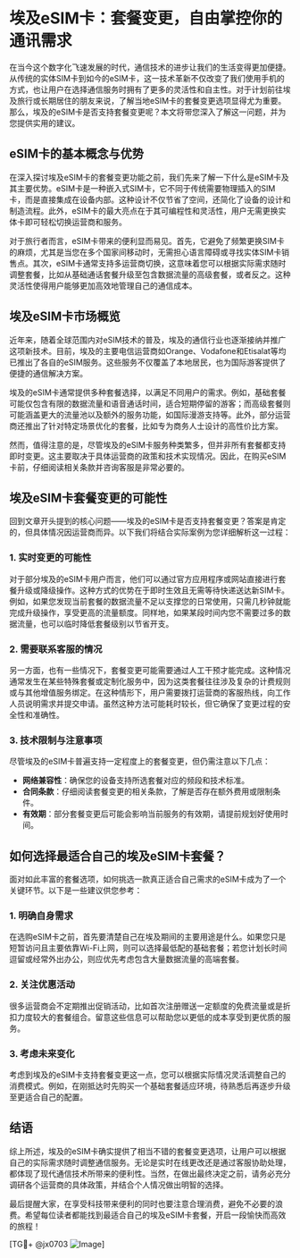 # 埃及eSIM卡：套餐变更，自由掌控你的通讯需求

在当今这个数字化飞速发展的时代，通信技术的进步让我们的生活变得更加便捷。从传统的实体SIM卡到如今的eSIM卡，这一技术革新不仅改变了我们使用手机的方式，也让用户在选择通信服务时拥有了更多的灵活性和自主性。对于计划前往埃及旅行或长期居住的朋友来说，了解当地eSIM卡的套餐变更选项显得尤为重要。那么，埃及的eSIM卡是否支持套餐变更呢？本文将带您深入了解这一问题，并为您提供实用的建议。

## eSIM卡的基本概念与优势

在深入探讨埃及eSIM卡的套餐变更功能之前，我们先来了解一下什么是eSIM卡及其主要优势。eSIM卡是一种嵌入式SIM卡，它不同于传统需要物理插入的SIM卡，而是直接集成在设备内部。这种设计不仅节省了空间，还简化了设备的设计和制造流程。此外，eSIM卡的最大亮点在于其可编程性和灵活性，用户无需更换实体卡即可轻松切换运营商和服务。

对于旅行者而言，eSIM卡带来的便利显而易见。首先，它避免了频繁更换SIM卡的麻烦，尤其是当您在多个国家间移动时，无需担心语言障碍或寻找实体SIM卡销售点。其次，eSIM卡通常支持多运营商切换，这意味着您可以根据实际需求随时调整套餐，比如从基础通话套餐升级至包含数据流量的高级套餐，或者反之。这种灵活性使得用户能够更加高效地管理自己的通信成本。

## 埃及eSIM卡市场概览

近年来，随着全球范围内对eSIM技术的普及，埃及的通信行业也逐渐接纳并推广这项新技术。目前，埃及的主要电信运营商如Orange、Vodafone和Etisalat等均已推出了各自的eSIM服务。这些服务不仅覆盖了本地居民，也为国际游客提供了便捷的通信解决方案。

埃及的eSIM卡通常提供多种套餐选择，以满足不同用户的需求。例如，基础套餐可能仅包含有限的数据流量和语音通话时间，适合短期停留的游客；而高级套餐则可能涵盖更大的流量池以及额外的服务功能，如国际漫游支持等。此外，部分运营商还推出了针对特定场景优化的套餐，比如专为商务人士设计的高性价比方案。

然而，值得注意的是，尽管埃及的eSIM卡服务种类繁多，但并非所有套餐都支持即时变更。这主要取决于具体运营商的政策和技术实现情况。因此，在购买eSIM卡前，仔细阅读相关条款并咨询客服是非常必要的。

## 埃及eSIM卡套餐变更的可能性

回到文章开头提到的核心问题——埃及的eSIM卡是否支持套餐变更？答案是肯定的，但具体情况因运营商而异。以下我们将结合实际案例为您详细解析这一过程：

### 1. 实时变更的可能性

对于部分埃及的eSIM卡用户而言，他们可以通过官方应用程序或网站直接进行套餐升级或降级操作。这种方式的优势在于即时生效且无需等待快递送达新SIM卡。例如，如果您发现当前套餐的数据流量不足以支撑您的日常使用，只需几秒钟就能完成升级操作，享受更高的流量额度。同样地，如果某段时间内您不需要过多的数据流量，也可以临时降低套餐级别以节省开支。

### 2. 需要联系客服的情况

另一方面，也有一些情况下，套餐变更可能需要通过人工干预才能完成。这种情况通常发生在某些特殊套餐或定制化服务中，因为这类套餐往往涉及复杂的计费规则或与其他增值服务绑定。在这种情形下，用户需要拨打运营商的客服热线，向工作人员说明需求并提交申请。虽然这种方法可能耗时较长，但它确保了变更过程的安全性和准确性。

### 3. 技术限制与注意事项

尽管埃及的eSIM卡普遍支持一定程度上的套餐变更，但仍需注意以下几点：
- **网络兼容性**：确保您的设备支持所选套餐对应的频段和技术标准。
- **合同条款**：仔细阅读套餐变更的相关条款，了解是否存在额外费用或限制条件。
- **有效期**：部分套餐变更后可能会影响当前服务的有效期，请提前规划好使用时间。

## 如何选择最适合自己的埃及eSIM卡套餐？

面对如此丰富的套餐选项，如何挑选一款真正适合自己需求的eSIM卡成为了一个关键环节。以下是一些建议供您参考：

### 1. 明确自身需求

在选购eSIM卡之前，首先要清楚自己在埃及期间的主要用途是什么。如果您只是短暂访问且主要依靠Wi-Fi上网，则可以选择最低配的基础套餐；若您计划长时间逗留或经常外出办公，则应优先考虑包含大量数据流量的高端套餐。

### 2. 关注优惠活动

很多运营商会不定期推出促销活动，比如首次注册赠送一定额度的免费流量或是折扣力度较大的套餐组合。留意这些信息可以帮助您以更低的成本享受到更优质的服务。

### 3. 考虑未来变化

考虑到埃及的eSIM卡支持套餐变更这一点，您可以根据实际情况灵活调整自己的消费模式。例如，在刚抵达时先购买一个基础套餐适应环境，待熟悉后再逐步升级至更适合自己的配置。

## 结语

综上所述，埃及的eSIM卡确实提供了相当不错的套餐变更选项，让用户可以根据自己的实际需求随时调整通信服务。无论是实时在线更改还是通过客服协助处理，都体现了现代通信技术所带来的便利性。当然，在做出最终决定之前，请务必充分调研各个运营商的具体政策，并结合个人情况做出明智的选择。

最后提醒大家，在享受科技带来便利的同时也要注意合理消费，避免不必要的浪费。希望每位读者都能找到最适合自己的埃及eSIM卡套餐，开启一段愉快而高效的旅程！

[TG💪+ @jx0703 ![Image](https://github.com/user-attachments/assets/dbca1d08-cadb-493c-b0ec-ad6f7a83f270)]